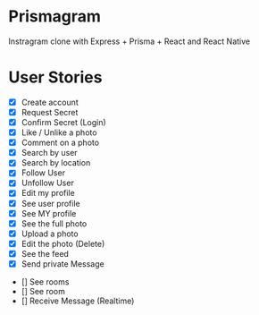 # Prismagram

Instragram clone with Express + Prisma + React and React Native

# User Stories

- [x] Create account  
- [x] Request Secret  
- [x] Confirm Secret (Login)  
- [x] Like / Unlike a photo  
- [x] Comment on a photo  
- [x] Search by user  
- [x] Search by location  
- [x] Follow User  
- [x] Unfollow User  
- [x] Edit my profile  
- [x] See user profile  
- [x] See MY profile  
- [x] See the full photo  
- [x] Upload a photo  
- [x] Edit the photo (Delete)  
- [x] See the feed  
- [x] Send private Message  
- [] See rooms  
- [] See room  
- [] Receive Message (Realtime)  